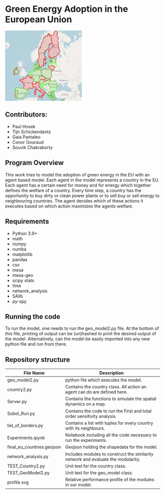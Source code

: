 # Green Energy Adoption in the European Union

<img src="Eu%20energy%20adoption.png" width="250" alt="alt text">


## Contributors:

* Paul Hosek
* Tijn Schickendantz
* Gaia Pantaleo
* Conor Gouraud
* Souvik Chakraborty


## Program Overview
This work tries to model the adoption of green energy in the EU with an agent based model. 
Each agent in the model represents a country in the EU. Each agent has a certain need for money and for energy
which together defines the welfare of a country. Every time step, a country has the opportunity to buy dirty or clean power plants
or to sell buy or sell energy to neighbouring countries. The agent decides which of these actions it executes based on which action
maximizes the agents welfare.


## Requirements
* Python 3.9+
* math
* numpy
* numba
* matplotlib
* pandas
* csv
* mesa
* mesa-geo
* scipy stats
* time
* network_analysis
* SAlib
* py-spy

## Running the code

To run the model, one needs to run the geo_model2.py file. At the bottom of this file, printing of output can be (un)hashed 
to print the desired output of the model. Alternatively, can the model be easily imported into any new python file and run from there.


## Repository structure


| File Name           | Description                                                                                                                                                                                          |
|---------------------|------------------------------------------------------------------------------------------------------------------------------------------------------------------------------------------------------|
|geo_model2.py| python file which executes the model.|
|country2.py| Contains the country class. All action an agent can do are defined here.|
|Server.py| Contains the functions to simulate the spatial dynamics on a map.|
|Sobol_Run.py| Contains the code to run the First and total order sensitivity analysis.|
|list_of_borders.py| Contains a list with tuples for every country with its neighbours.|
|Experiments.ipynb|Notebook including all the code necessary to run the experiments.|
|final_eu_countries.geojson| Geojson holding the shapedata for the model.|
|network_analysis.py| Includes modules to construct the similarity network and evaluate the modularity.|
|TEST_Country2.py| Unit test for the country class.|
|TEST_GeoModel2.py| Unit test for the geo_model class.|
|profile.svg| Relative performance profile of the modules in our model.|
